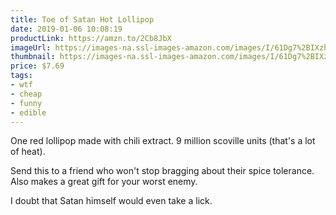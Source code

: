 ```yaml
---
title: Toe of Satan Hot Lollipop
date: 2019-01-06 10:08:19
productLink: https://amzn.to/2Cb8JbX
imageUrl: https://images-na.ssl-images-amazon.com/images/I/61Dg7%2BIXzhL._SY679_.jpg
thumbnail: https://images-na.ssl-images-amazon.com/images/I/61Dg7%2BIXzhL._SR600,315_.jpg
price: $7.69
tags:
- wtf
- cheap
- funny
- edible
---
```


One red lollipop made with chili extract. 9 million scoville units (that's a lot of heat).

Send this to a friend who won't stop bragging about their spice tolerance. Also makes a great gift for your worst enemy.

I doubt that Satan himself would even take a lick.
